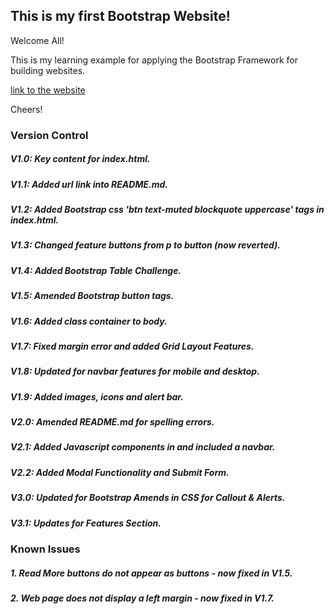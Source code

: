 ## This is my first Bootstrap Website!

Welcome All!

This is my learning example for applying the Bootstrap Framework for building websites.

[link to the website](https://readri205.github.io/bootstrap-example/)

Cheers!

### Version Control

##### V1.0: Key content for index.html.
##### V1.1: Added url link into README.md.
##### V1.2: Added Bootstrap css 'btn text-muted blockquote uppercase' tags in index.html.
##### V1.3: Changed feature buttons from p to button (now reverted).
##### V1.4: Added Bootstrap Table Challenge.
##### V1.5: Amended Bootstrap button tags.
##### V1.6: Added class container to body.
##### V1.7: Fixed margin error and added Grid Layout Features.
##### V1.8: Updated for navbar features for mobile and desktop.
##### V1.9: Added images, icons and alert bar.
##### V2.0: Amended README.md for spelling errors.
##### V2.1: Added Javascript components in and included a navbar.
##### V2.2: Added Modal Functionality and Submit Form.
##### V3.0: Updated for Bootstrap Amends in CSS for Callout & Alerts.
##### V3.1: Updates for Features Section.

### Known Issues

##### 1. Read More buttons do not appear as buttons - now fixed in V1.5.
##### 2. Web page does not display a left margin - now fixed in V1.7.